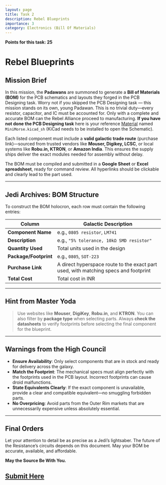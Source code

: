 ```yaml
---
layout: page
title: Task 2
description: Rebel Blueprints
importance: 3
category: Electronics (Bill Of Materials)
---
```


**Points for this task: 25**

# Rebel Blueprints

## Mission Brief

In this mission, the **Padawans** are summoned to generate a **Bill of Materials (BOM)** for the PCB schematics and layouts they forged in the PCB Designing task. Worry not if you skipped the PCB Designing task — this mission stands on its own, young Padawan. This is no trivial duty—every resistor, capacitor, and IC must be accounted for. Only with a complete and accurate BOM can the Rebel Alliance proceed to manufacturing.
**If you have not done the PCB Designing task** here is your reference [Material](https://drive.google.com/drive/u/0/folders/1RF4yw-MRR_ZKoP1AoHSOtmx7msi20Z3P) named `MiniMorse.kicad_sh` (KiCad needs to be installed to open the Schematic).

Each listed component must include a **valid galactic trade route** (purchase link)—sourced from trusted vendors like **Mouser, Digikey, LCSC**, or local systems like **Robu.in, KTRON**, or **Amazon India**. This ensures the supply ships deliver the exact modules needed for assembly without delay.

The BOM must be compiled and submitted in a **Google Sheet** or **Excel spreadsheet**, ready for command review. All hyperlinks should be clickable and clearly lead to the part used.

---

## Jedi Archives: BOM Structure

To construct the BOM holocron, each row must contain the following entries:

| Column | Galactic Description |
|--------|-----------------------|
| **Component Name** | e.g., `0805 resistor`, `LM741` |
| **Description** | e.g., `"5% tolerance, 10kΩ SMD resistor"` |
| **Quantity Used** | Total units used in the design |
| **Package/Footprint** | e.g., `0805`, `SOT-223` |
| **Purchase Link** | A direct hyperspace route to the exact part used, with matching specs and footprint |
| **Total Cost** | Total cost in INR |

---

## Hint from Master Yoda

> Use websites like **Mouser**, **DigiKey**, **Robu.in**, and **KTRON**. You can also filter by **package type** when selecting parts. Always **check the datasheets** to verify footprints before selecting the final component for the blueprint.

---

## Warnings from the High Council

- **Ensure Availability**: Only select components that are in stock and ready for delivery across the galaxy.
- **Match the Footprint**: The mechanical specs must align perfectly with the footprints used in the PCB layout. Incorrect footprints can cause droid malfunctions.
- **State Equivalents Clearly**: If the exact component is unavailable, provide a clear and compatible equivalent—no smuggling forbidden parts.
- **No Overpricing**: Avoid parts from the Outer Rim markets that are unnecessarily expensive unless absolutely essential.

---

## Final Orders

Let your attention to detail be as precise as a Jedi’s lightsaber. The future of the Resistance’s circuits depends on this document. May your BOM be accurate, available, and affordable.

**May the Source Be With You.**

## [Submit Here](https://forms.gle/2jLS4TkaVnkNYLkV6)